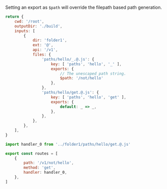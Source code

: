 Setting an export as `$path` will override the filepath based path generation.

```js #config
return {
	cwd: '/root',
	outputDir: './build',
	inputs: [
		{
			dir: 'folder1',
			ext: '@',
			api: '/v1',
			files: {
				'paths/hello/_.@.js': {
					key: [ 'paths', 'hello', '_' ],
					exports: {
						// The unescaped path string.
						$path: '/not/hello'
					},
				},
				'paths/hello/get.@.js': {
					key: [ 'paths', 'hello', 'get' ],
					exports: {
						default: _ => _,
					},
				},
			},
		},
	],
}
```

```js #expected
import handler_0 from '../folder1/paths/hello/get.@.js'

export const routes = [
	{
		path: '/v1/not/hello',
		method: 'get',
		handler: handler_0,
	},
]

```
